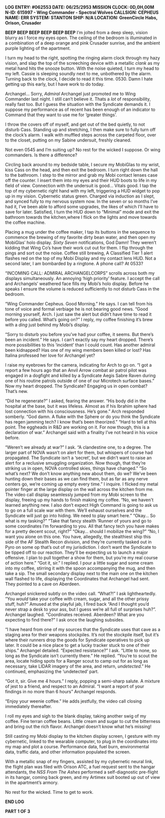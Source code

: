 **LOG ENTRY: #062553
DATE: 06/25/2953
MISSION CLOCK: 0D,0H,00M
N-ID: 615997 - Wing Commander - Spectral Wolves
CALLSIGN: CEPHEUS 
NAME: ERR 
SYSTEM: STANTON
SHIP: N/A
LOCATION: GreenCircle Habs, Orison, Crusader**

**BEEP BEEP BEEP BEEP BEEP BEEP**
I’m jolted from a deep sleep, vision blurry as I force my eyes open. The ceiling of the bedroom is illuminated in a combination of a deep orange and pink Crusader sunrise, and the ambient purple lighting of the apartment. 

I turn my head to the right, spotting the ringing alarm clock through my hazy vision, and slap the top of the screeching device with a metallic *clank* as my metal hand hits the snooze button. 
With the noise quieted, I turn my head to my left. Cassie is sleeping soundly next to me, unbothered by the alarm. Turning back to the clock, I decide to read it this time. 0530. 
Damn I hate getting up this early, but I have work to do today. 

Archangel… Sorry, *Admiral* Archangel just promoted me to Wing Commander last night. I still can’t believe it. Thats a *lot* of responsibility, really fast too. But I guess the situation with the Syndicate demands it. I suppose my performance as of recent has been enough of an indicator to Command that they want to use me for ‘greater things’. 

I throw the covers off of myself, and get out of the bed quietly, to not disturb Cass. Standing up and stretching, I then make sure to fully turn off the clock’s alarm. I walk with muffled steps across the carpeted floor, over to the closet, putting on my Sabine undersuit, freshly cleaned. 

Not even 0545 and I’m suiting up? No rest for the wicked I suppose. Or wing commanders. Is there a difference? 

Circling back around to my bedside table, I secure my MobiGlas to my wrist, kiss Cass on the head, and then exit the bedroom. I turn right down the hall to the bathroom. I step to the mirror and grab my Mobi contact lenses case off the counter. I insert them into my eyes and their HUD boots to life in my field of view. Connection with the undersuit is good… Vitals good. I tap the top of my cybernetic right hand with my left, triggering a HUD widget to pop up in my vision. Cybernetic status green. Charged via induction as I slept, and synced fully to my nervous system now. In the seven or so months I’ve had it, I’ve been able to afford some upgrades, the likes of which I’ll have to save for later. Satisfied, I turn the HUD down to “Minimal” mode and exit the bathroom towards the kitchen,where I flick on the lights and move towards the coffee machine. 

Placing a mug under the coffee maker, I tap its buttons in the sequence to commence the brewing of my favorite dirty bean water, and then open my MobiGlas’ holo display.
*Sixty Seven* notifications, God Damn! They weren’t kidding that Wing Co’s have their work cut out for them. I flip through the pings and sort out the noise.
Coffee still brewing, A Classified Tier 1 alert flashes red on the top of my Mobi Display and my contact lens HUD. Not a second later, I am bombarded by a ringtone. A phone call? At 0533?

“INCOMING CALL: ADMIRAL ARCHANGELCORPS” scrolls across both my displays simultaneously. An annoying ‘high priority’ feature.  I accept the call and Archangels’ weathered face fills my Mobi’s holo display. Before he speaks I ensure the volume is reduced sufficiently to not disturb Cass in the bedroom.

“Wing Commander Cepheus. Good Morning.” He says. I can tell from his tone of voice and formal verbiage he is not bearing good news. “Good morning yourself, Arch. I just saw the alert but didn’t have time to read it before you called. What’s going on?” I reply, my coffee finishing it’s brew with a *ding* just behind my Mobi’s display. 

“Sorry to disturb you before you’ve had your coffee, it seems. But there’s been an incident.” He says. 
I can’t exactly say my heart dropped. There’s more possibilities to this ‘incident’ than I could count. Has another admiral been kidnapped? Has one of my wing members been killed or lost? Has Italina professed her love for Archangel yet? 

I raise my eyebrows for the camera, indicating for Arch to go on.
“I got a report a few hours ago that an Anvil Arrow combat air patrol pilot was engaged in a dogfight and killed by a Syndicate Aegis Sabre Raven during one of his routine patrols outside of one of our Microtech surface bases.”
Now my heart dropped. The Syndicate? Engaging us in open combat? That’s new. 

“Did he regenerate?” I asked, fearing the answer.
“His body did in the hospital at the base, but it was lifeless. Almost as if his Ibrahim sphere had lost connection with his consciousness. He’s gone.” Arch responded somberly. 
“God damn. A fluke with the Sphere or do you think the Syndicate has regen jamming tech? I know that’s been theorized.” 
“Hard to tell at this point. The eggheads in R&D are working on it. For now though, this is a declaration of war.” Archangel said with a finality I’ve not heard in his voice before.

“Weren’t we already at war?” I ask.
“A clandestine one, to a degree. The larger part of NOVA wasn’t on alert for them, but whispers of course had propagated. The Syndicate isn’t a ‘secret’, but we didn’t want to raise an alert for a reclusive smuggling organization. Now though, that they’re striking us in open, NOVA controlled skies, things have changed.”
“So what’s next? We don’t know anything new about them, do we? We’ve been hunting down their bases as we can find them, but as far as any nerve centers go, we’re coming up empty every time.” I inquire.
I flicked my metal pointer finger at the large display on the wall across the kitchen from me. The video call display seamlessly jumped from my Mobi screen to the display, freeing up my hands to finish making my coffee.
“No, we haven't learned anything new. I also don’t expect High Command is going to ask us to go on a full scale war with them. We’ll exhaust ourselves and the Syndicate will just go into hiding. We need to play smart here.”
“Okay… So what is my tasking?”
“Take that fancy stealth ‘Runner of yours and go to some coordinates I’m forwarding to you. All that fancy tech you have makes for a pretty decent scout, right?”
“Okay… should I mobilize the wing?”
“No, I want you alone on this one. You have, allegedly, the stealthiest ship this side of the AF Stealth Recon division, and they’re currently tasked out in Pyro on some op that’s out of my jurisdiction. I don’t want the Syndicate to be tipped off to our reaction. They’ll be expecting us to launch a major offensive. I plan to pull together a show for them, but you’re my real course of action here.”
“Got it, sir.” I replied. I pour a little sugar and some cream into my coffee, stirring it with the spoon accompanying the mug, and then take a sip.
The small secondary display next to the main one on the kitchen wall flashed to life, displaying the Coordinates that Archangel had sent.
They pointed to a cave on Aberdeen. 

Archangel snickered subtly on the video call. 
“What?!” I ask lightheartedly. “You *would* take your coffee with cream, sugar, and all the other prissy stuff, huh?” Amused at the playful jab, I fired back “And I thought you’d never strap a desk to your ass, but I guess we’re all full of surprises huh?”. Archangel laughed.
“Coordinates received. Aberdeen? What are you expecting to find there?” I ask once the laughing subsides.

“I have heard from one of my sources that the Syndicate uses that cave as a staging area for their weapons stockpiles. It’s not the stockpile itself, but it’s where their runners drop the goods for Syndicate operatives to pick up later. It could be a nice place to get a lucky tracker stuck to one of their ships.” Archangel detailed.
“Expected resistance?” I ask.
“Little to none, so long as the Syndicate isn’t currently there.” He replied.
“You’re to scout the area, locate hiding spots for a Ranger scout to camp out for as long as necessary, take LIDAR imagery of the area, and return, *undetected*.” He continued, emphasizing the ‘undetected’ part. 

“Got it, sir. Give me 4 hours.” I reply, popping a semi-sharp salute. A mixture of jest to a friend, and respect to an Admiral. 
“I want a report of your findings in no more than 6 hours” Archangel responds.

“Enjoy your weenie coffee.” He adds jestfully, the video call closing immediately thereafter.

I roll my eyes and sigh to the blank display, taking another swig of my coffee. Fine terran coffee beans. Little cream and sugar to cut the bitterness and bring out the rich flavor. Archangel doesn’t know what he’s missing!

Still casting my Mobi display to the kitchen display screen, I gesture with my cybernetic, linked to the wearable computer, to plug in the coordinates into my map and plot a course.
Performance data, fuel burn, environmental data, traffic data, and other information populated the screen. 

With a metallic snap of my fingers, assisted by my cybernetic neural link, the flight plan was filed with Orison ATC, a fuel request sent to the hangar attendants, the *NSS From The Ashes* performed a self-diagnostic pre-flight in its hangar, coming back green, and my Artimex suit booted up out of view in the apartment’s armory.

No rest for the wicked. Time to get to work.

**END LOG**

**PART 1 OF 3**